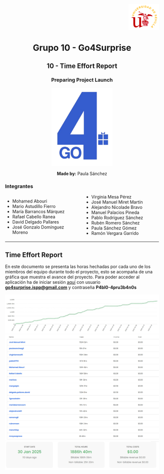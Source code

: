 <div align="right">
    <img src="../logo_US.png" alt="Go4Surprise Logo" width="100">
</div>
<div align="center">

# Grupo 10 - Go4Surprise

## 10 - Time Effort Report

### Preparing Project Launch

<img src="../logo_Go4Surprise.png" alt="Go4Surprise Logo" width="200">

**Made by:** Paula Sánchez

</div>

### Integrantes
<div style="columns: 2; -webkit-columns: 2; -moz-columns: 2;">

- Mohamed Abouri  
- Mario Astudillo Fierro  
- María Barrancos Márquez  
- Rafael Cabello Ranea  
- David Delgado Pallares  
- José Gonzalo Domínguez Moreno  
- Virginia Mesa Pérez  
- José Manuel Miret Martín  
- Alejandro Nicolade Bravo  
- Manuel Palacios Pineda  
- Pablo Rodríguez Sánchez  
- Rubén Romero Sánchez  
- Paula Sánchez Gómez  
- Ramón Vergara Garrido  

</div>

---

## Time Effort Report

En este documento se presenta las horas hechadas por cada uno de los miembros del equipo durante todo el proyecto, esto se acompaña de una gráfica que muestra el avance del proyecto. Para poder acceder al aplicación ha de iniciar sesión [aquí](https://app.timecamp.com) con usuario **go4surprise.ispp@gmail.com** y contraseña **P4bl0-4pru3b4n0s**

<img src="./TimeCharts/Chart.jpg">
<img src="./TimeCharts/PerUser.jpg">
<img src="./TimeCharts/Total.jpg">
